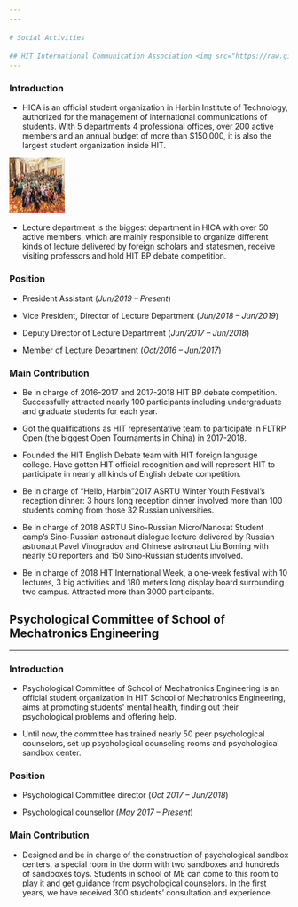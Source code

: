 ```yaml
---
---

# Social Activities

## HIT International Communication Association <img src="https://raw.githubusercontent.com/chenran-li/chenran-li.github.io/master/Image/HICA.png" alt="HICA" title="HICA" width="50" height="20" />
---
```


### Introduction 

+ HICA is an official student organization in Harbin Institute of Technology, authorized for the management of international communications of students. With 5 departments 4 professional offices, over 200 active members and an annual budget of more than $150,000, it is also the largest student organization inside HIT. 
 
 <img src="https://raw.githubusercontent.com/chenran-li/chenran-li.github.io/master/Image/10year.jpeg" alt="HICA" title="HICA" width="100" height="100" />

+ Lecture department is the biggest department in HICA with over 50 active members, which are mainly responsible to organize different kinds of lecture delivered by foreign scholars and statesmen, receive visiting professors and hold HIT BP debate competition.

### Position

+ President Assistant                                                                         (_Jun/2019 – Present_)

+ Vice President, Director of Lecture Department                        (_Jun/2018 – Jun/2019_)

+ Deputy Director of Lecture Department                                     (_Jun/2017 – Jun/2018_)

+ Member of Lecture Department                                                 (_Oct/2016 – Jun/2017_)

### Main Contribution

+ Be in charge of 2016-2017 and 2017-2018 HIT BP debate competition. Successfully attracted nearly 100 participants including undergraduate and graduate students for each year. 

+ Got the qualifications as HIT representative team to participate in FLTRP Open (the biggest Open Tournaments in China) in 2017-2018. 

+ Founded the HIT English Debate team with HIT foreign language college. Have gotten HIT official recognition and will represent HIT to participate in nearly all kinds of English debate competition.

+ Be in charge of “Hello, Harbin”2017 ASRTU Winter Youth Festival’s reception dinner: 3 hours long reception dinner involved more than 100 students coming from those 32 Russian universities. 

+ Be in charge of 2018 ASRTU Sino-Russian Micro/Nanosat Student camp’s Sino-Russian astronaut dialogue lecture delivered by Russian astronaut Pavel Vinogradov and Chinese astronaut Liu Boming with nearly 50 reporters and 150 Sino-Russian students involved.

+ Be in charge of 2018 HIT International Week, a one-week festival with 10 lectures, 3 big activities and 180 meters long display board surrounding two campus. Attracted more than 3000 participants. 

## Psychological Committee of School of Mechatronics Engineering
---

### Introduction

+ Psychological Committee of School of Mechatronics Engineering is an official student organization in HIT School of Mechatronics Engineering, aims at promoting students' mental health, finding out their psychological problems and offering help. 

+ Until now, the committee has trained nearly 50 peer psychological counselors, set up psychological counseling rooms and psychological sandbox center.

### Position

+ Psychological Committee director (_Oct 2017 – Jun/2018_)

+ Psychological counsellor (_May 2017 – Present_)

### Main Contribution

+ Designed and be in charge of the construction of psychological sandbox centers, a special room in the dorm with two sandboxes and hundreds of sandboxes toys. Students in school of ME can come to this room to play it and get guidance from psychological counselors. In the first years, we have received 300 students’ consultation and experience.
